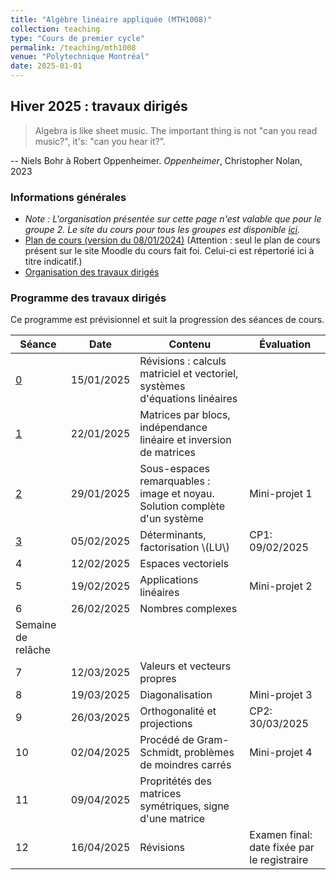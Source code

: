 ```yaml
---
title: "Algèbre linéaire appliquée (MTH1008)"
collection: teaching
type: "Cours de premier cycle"
permalink: /teaching/mth1008
venue: "Polytechnique Montréal"
date: 2025-01-01
---
```


## Hiver 2025 : travaux dirigés

> Algebra is like sheet music. The important thing is not "can you read music?", it's: "can you hear it?".

-- Niels Bohr à Robert Oppenheimer. *Oppenheimer*, Christopher Nolan, 2023

### Informations générales

- *Note : L'organisation présentée sur cette page n'est valable que pour le groupe 2. Le site du cours pour tous les groupes est disponible [ici](https://www.polymtl.ca/programmes/cours/algebre-lineaire-appliquee).*
- [Plan de cours (version du 08/01/2024)](/files/Plan_de_cours_MTH1008_H25.pdf) (Attention : seul le plan de cours présent sur le site Moodle du cours fait foi. Celui-ci est répertorié ici à titre indicatif.)
- [Organisation des travaux dirigés](/teaching/mth1008/organisation)

### Programme des travaux dirigés

Ce programme est prévisionnel et suit la progression des séances de cours.

| Séance                     | Date       | Contenu                                                                    | Évaluation                                  |
| -------------------------- | ---------- | -------------------------------------------------------------------------- | ------------------------------------------- |
| [0](/teaching/mth1008/td0) | 15/01/2025 | Révisions : calculs matriciel et vectoriel, systèmes d'équations linéaires |
| [1](/teaching/mth1008/td1) | 22/01/2025 | Matrices par blocs, indépendance linéaire et inversion de matrices         |
| [2](/teaching/mth1008/td2) | 29/01/2025 | Sous-espaces remarquables : image et noyau. Solution complète d'un système | Mini-projet 1                               |
| [3](/teaching/mth1008/td3) | 05/02/2025 | Déterminants, factorisation \\(LU\\)                                       | CP1: 09/02/2025                             |
| 4                          | 12/02/2025 | Espaces vectoriels                                                         |
| 5                          | 19/02/2025 | Applications linéaires                                                     | Mini-projet 2                               |
| 6                          | 26/02/2025 | Nombres complexes                                                          |
| Semaine de relâche         |
| 7                          | 12/03/2025 | Valeurs et vecteurs propres                                                |
| 8                          | 19/03/2025 | Diagonalisation                                                            | Mini-projet 3                               |
| 9                          | 26/03/2025 | Orthogonalité et projections                                               | CP2: 30/03/2025                             |
| 10                         | 02/04/2025 | Procédé de Gram-Schmidt, problèmes de moindres carrés                      | Mini-projet 4                               |
| 11                         | 09/04/2025 | Propritétés des matrices symétriques, signe d'une matrice                  |
| 12                         | 16/04/2025 | Révisions                                                                  | Examen final: date fixée par le registraire |